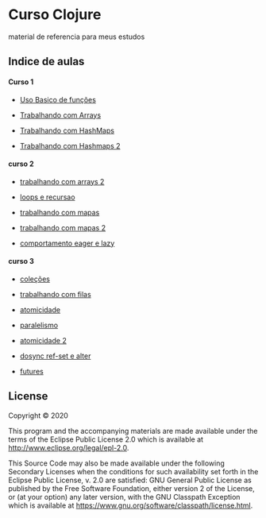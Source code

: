 # Curso Clojure

material de referencia para meus estudos

## Indice de aulas

#### Curso 1

- [Uso Basico de funções](https://github.com/jhogoforbroke/curso_clojure/commit/393a36467db4b8549d5296a323a7d6d4f8b29060)

- [Trabalhando com Arrays](https://github.com/jhogoforbroke/curso_clojure/commit/f3fff598d1c89d17a8906067235df2e35216de9a)

- [Trabalhando com HashMaps](https://github.com/jhogoforbroke/curso_clojure/commit/af4ae187f70d7978c974ac625f732f9f1f152721)

- [Trabalhando com Hashmaps 2](https://github.com/jhogoforbroke/curso_clojure/commit/7d86602425744fdd180900c2ed6b99dfa595df0c)

#### curso 2

- [trabalhando com arrays 2](https://github.com/jhogoforbroke/curso_clojure/commit/bf948f2a1b8caf65766a96d1ef4e979d163fa940)

- [loops e recursao](https://github.com/jhogoforbroke/curso_clojure/commit/30baaeda98ce2420805c0ee49af6b1dda3369a20)

- [trabalhando com mapas](https://github.com/jhogoforbroke/curso_clojure/commit/89aa440d27e90b947bf752b3caf50d41d630b28c)

- [trabalhando com mapas 2](https://github.com/jhogoforbroke/curso_clojure/commit/cfd9c03622853b4d05f5996c071b8cbb8b609466)

- [comportamento eager e lazy](https://github.com/jhogoforbroke/curso_clojure/commit/b290b0273d6801feb5c0595a9098631dd83a673e)

#### curso 3

- [coleções](https://github.com/jhogoforbroke/curso_clojure/commit/047e774fe619d1719453090be513e1f0c6b194f4)

- [trabalhando com filas](https://github.com/jhogoforbroke/curso_clojure/commit/fc29b37a69c4737f1c7f29ed47c639a07a0f9f0e)

- [atomicidade](https://github.com/jhogoforbroke/curso_clojure/commit/cfe90d187e9131a6fad9ae6fa3fa1dbaa1198a79)

- [paralelismo](https://github.com/jhogoforbroke/curso_clojure/commit/bf3db1d086f3a391ee95ff80b8de42496836146c)

- [atomicidade 2](https://github.com/jhogoforbroke/curso_clojure/commit/7866a8f96e8f817819a9b08daa6f86153b6db7cc)

- [dosync ref-set e alter](https://github.com/jhogoforbroke/curso_clojure/commit/8b03dff07fac4ea89bb9b487140c41980d4563d8)

- [futures](https://github.com/jhogoforbroke/curso_clojure/commit/52f5a71db8aa431b91440c90d9a2d000bf40e08d)


## License

Copyright © 2020

This program and the accompanying materials are made available under the
terms of the Eclipse Public License 2.0 which is available at
http://www.eclipse.org/legal/epl-2.0.

This Source Code may also be made available under the following Secondary
Licenses when the conditions for such availability set forth in the Eclipse
Public License, v. 2.0 are satisfied: GNU General Public License as published by
the Free Software Foundation, either version 2 of the License, or (at your
option) any later version, with the GNU Classpath Exception which is available
at https://www.gnu.org/software/classpath/license.html.
